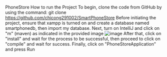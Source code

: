 PhoneStore
How to run the Project
To begin, clone the code from GitHub by using the command: git clone https://github.com/chicong291002/SmartPhoneStore
Before initiating the project, ensure that xampp is turned on and create a database named smartphonedb, then import my database.
Next, turn on IntelliJ and click on "m" (maven) as indicated in the provided image
![image](https://github.com/chicong291002/PhoneStore/assets/87140308/4beccc56-856e-4a0d-ac9a-dff0535f68ae)
After that, click on "install" and wait for the process to be successful, then proceed to click on "compile" and wait for success.
Finally, click on "PhoneStoreApplication" and press Run
